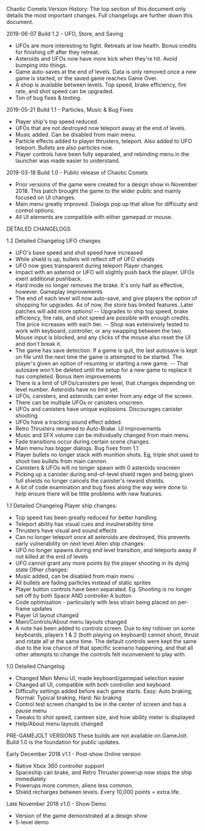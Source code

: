Chaotic Comets Version History:
The top section of this document only details the most important changes. Full changelogs are further down this document.

2019-06-07 Build 1.2 - UFO, Store, and Saving
- UFOs are more interesting to fight. Retreats at low health. Bonus credits for finishing off after they retreat.
- Asteroids and UFOs now have more kick when they're hit. Avoid bumping into things.
- Game auto-saves at the end of levels. Data is only removed once a new game is started, or the saved game reaches Game Over.
- A shop is available between levels. Top speed, brake efficiency, fire rate, and shot speed can be upgraded.
- Ton of bug fixes & testing.

2019-05-21 Build 1.1 - Particles, Music & Bug Fixes
- Player ship's top speed reduced.
- UFOs that are not destroyed now teleport away at the end of levels.
- Music added. Can be disabled from main menu.
- Particle effects added to player thrusters, teleport. Also added to UFO teleport. Bullets are also particles now.
- Player controls have been fully separated, and rebinding menu in the launcher was made easier to understand.

2019-03-18 Build 1.0 - Public release of Chaotic Comets
- Prior versions of the game were created for a design show in November 2018. This patch brought the game to the wider public and mainly focused on UI changes.
- Main menu greatly improved. Dialogs pop up that allow for difficulty and control options.
- All UI elements are compatible with either gamepad or mouse.


DETAILED CHANGELOGS

1.2 Detailed Changelog
UFO changes
- UFO's base speed and shot speed have increased
- While shield is up, bullets will reflect off of UFO shields
- UFO now goes transparent during teleport
Player changes
- Impact with an asteroid or UFO will slightly push back the player. UFOs exert additional pushback.
- Hard mode no longer removes the brake. It's only half as effective, however.
Gameplay improvements
- The end of each level will now auto-save, and give players the option of shopping for upgrades. As of now, the store has limited features. Later patches will add more options!
-- Upgrades to ship top speed, brake efficiency, fire rate, and shot speed are possible with enough credits. The price increases with each tier.
-- Shop was extensively tested to work with keyboard, controller, or any swapping between the two. Mouse input is blocked, and any clicks of the mouse also reset the UI and don't break it.
- The game has save detection. If a game is quit, the last autosave is kept on file until the next time the game is attempted to be started. The player's given an option of resuming or starting a new game.
-- That autosave won't be deleted until the setup for a new game to replace it has completed.
Bonus item improvements
- There is a limit of UFOs/canisters per level, that changes depending on level number. Asteroids have no limit yet.
- UFOs, canisters, and asteroids can enter from any edge of the screen.
- There can be multiple UFOs or canisters onscreen.
- UFOs and canisters have unique explosions. Discourages canister shooting.
- UFOs have a tracking sound effect added.
- Retro Thrusters renamed to Auto-Brake.
UI improvements
- Music and SFX volume can be individually changed from main menu.
- Fade transitions occur during certain scene changes.
- Main menu has bigger dialogs.
Bug fixes from 1.1
- Player bullets no longer stack with munition shots. Eg, triple shot used to shoot two bullets from main cannon.
- Canisters & UFOs will no longer spawn with 0 asteroids onscreen
- Picking up a canister during end-of-level shield regen and being given full shields no longer cancels the canister's reward shields.
- A lot of code examination and bug fixes along the way were done to help ensure there will be little problems with new features.

1.1 Detailed Changelog
Player ship changes:
- Top speed has been greatly reduced for better handling
- Teleport ability has visual cues and invulnerability time
- Thrusters have visual and sound effects
- Can no longer teleport once all asteroids are destroyed, this prevents early vulnerability on next level
Alien ship changes:
- UFO no longer spawns during end level transition, and teleports away if not killed at the end of levels
- UFO cannot grant any more points by the player shooting in its dying state
Other changes:
- Music added, can be disabled from main menu
- All bullets are fading particles instead of static sprites
- Player button controls have been separated. Eg. Shooting is no longer set off by both Space AND controller A button
- Code optimisation - particularly with less strain being placed on per-frame updates
- Player UI layout changed
- Main/Controls/About menu layouts changed
- A note has been added to controls screen. Due to key rollover on some keyboards, players 1 & 2 (both playing on keyboard) cannot shoot, thrust and rotate all at the same time. The default controls were kept the same due to the low chance of that specific scenario happening, and that all other attempts to change the controls felt inconvenient to play with.

1.0 Detailed Changelog
- Changed Main Menu UI, made keyboard/gamepad selection easier
- Changed all UI, compatible with both controller and keyboard
- Difficulty settings added before each game starts. Easy: Auto braking, Normal: Typical braking, Hard: No braking
- Control test screen changed to be in the center of screen and has a pause menu
- Tweaks to shot speed, canteen size, and how ability meter is displayed
- Help/About menu layouts changed

PRE-GAMEJOLT VERSIONS
These builds are not available on GameJolt. Build 1.0 is the foundation for public updates.

Early December 2018 v1.1 - Post-show Online version
- Native Xbox 360 controller support
- Spaceship can brake, and Retro Thruster powerup now stops the ship immediately
- Powerups more common, aliens less common.
- Shield recharges between levels. Every 10,000 points = extra life.

Late November 2018 v1.0 - Show Demo
- Version of the game demonstrated at a design show
- 5-level demo

